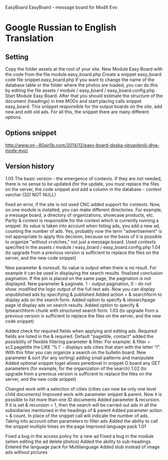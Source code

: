 EasyBoard
EasyBoard - message board for ModX Evo

# Google Russian to English Translation

## Setting

Copy the folder assets at the root of your site.
New Module Easy Board with the code from the file module.easy_board.php
Create a snippet easy_board code file snippet.easy_board.php
If you want to change the name of the database table or the folder where the photos are loaded, you can do this by editing the file assets / module / easy_board / easy_board.config.php
Start Module Easy Board.
After that you should estimate the structure of the document (headings) in tree MODx and start placing calls snippet easy_board. This sniippet responsible for the output boards on the site, add new and edit old ads. For all this, the snippet there are many different options.

## Options snippet

http://www.xn--80ajr5b.com/2014/12/easy-board-doska-obyavlenijj-dlya-modx-evo/

## Version history

1.05 The basic version - the emergence of contexts. If they are not needed, there is no sense to be updated (for the update, you must replace the files on the server, the code snippet and add a column in the database - context varchar (32) NOT NULL)

fixed an error, if the site is not used CNC
added support for contexts. Now, on one module is installed, you can make different directories. For example, a message board, a directory of organizations, showcase products, etc. Partly & context is responsible for the context which is currently running a snippet. Its value is taken into account when listing ads, you add a new ad, counting the number of ads. Yes, probably now the term "advertisement" is not appropriate to apply this decision, because on the basis of it is possible to organize "without crutches," not just a message board. Used contexts specified in the assets / module / easy_board / easy_board.config.php
1.04 (to upgrade from a previous version is sufficient to replace the files on the server, and the new code snippet)

New parameter & noresult. Its value is output when there is no result. For example it can be used in displaying the search results.
finalized conclusion pagination. If the pin is placed on the same page, the pagination is not displayed.
New parameter & paginate. 1 - output pagination, 0 - do not show.
modified the logic output of the full text ads. Now you can display unpublished ads by specifying & published
Added action = & searchform to display ads on the search form.
Added option to specify & idsearchpage page id display ads on search results.
Added option to specify & tplsearchform chunk with structured search form.
1.03 (to upgrade from a previous version is sufficient to replace the files on the server, and the new code snippet)

Added check for required fields when applying and editing ads. Required fields are listed in the & required. Default "pagetitle, contact"
added the possibility of flexible filtering parameter & filter. For example: & filter = sc2.pagetitle the LIKE '% I' - displays ads cities that start with the letter "I". With this filter you can organize a search on the bulletin board.
New parameter & sort (for any sorting)
adding small patterns and manipulate
Added optional snippet toget allows peredovat in snippet O board any GET parameters (for example, for the organization of the search)
1.02 (to upgrade from a previous version is sufficient to replace the files on the server, and the new code snippet)

Changed work with a selection of cities (cities can now be only one level child documents)
Improved work with parameter snippet & parent. Now it is possible to list more than one ID documents
Added parameter & recursion. If it is set & recursion = 1, then the search will be carried out ads in all the subsidiaries mentioned in the headings of & parent
Added parameter action = & count. In place of the snippet call will indicate the number of ads. Taking into account other parameters to filter ads
Added the ability to call the snippet multiple times on the page
Improved language pack
1.01

Fixed a bug in the access policy for a new ad
Fixed a bug in the module (when editing the ad delete photos)
Added the ability to sub-headings
Entered the language pack for Multilanguage
Added stub instead of image ads without pictures
